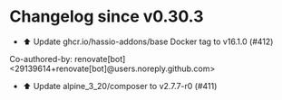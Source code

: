 # Changelog since v0.30.3
- ⬆️ Update ghcr.io/hassio-addons/base Docker tag to v16.1.0 (#412)

Co-authored-by: renovate[bot] <29139614+renovate[bot]@users.noreply.github.com> 
- ⬆️ Update alpine_3_20/composer to v2.7.7-r0 (#411) 
